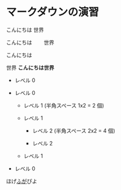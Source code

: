 # マークダウンの演習
こんにちは
世界

こんにちは　　
世界

こんにちは

世界
**こんにちは世界**


- レベル 0

- レベル 0

  - レベル 1 (半角スペース 1x2 = 2 個)

  - レベル 1

    - レベル 2 (半角スペース 2x2 = 4 個)

    - レベル 2

  - レベル 1

- レベル 0

ほげ[ふが](https://github.com/)ぴよ
